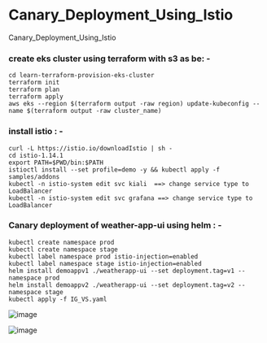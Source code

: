 # Canary_Deployment_Using_Istio
Canary_Deployment_Using_Istio
### create eks cluster using terraform with s3 as be: -
    cd learn-terraform-provision-eks-cluster
    terraform init
    terraform plan
    terraform apply
    aws eks --region $(terraform output -raw region) update-kubeconfig --name $(terraform output -raw cluster_name)
### install istio : -
    curl -L https://istio.io/downloadIstio | sh -
    cd istio-1.14.1
    export PATH=$PWD/bin:$PATH
    istioctl install --set profile=demo -y && kubectl apply -f samples/addons
    kubectl -n istio-system edit svc kiali  ==> change service type to LoadBalancer
    kubectl -n istio-system edit svc grafana ==> change service type to LoadBalancer
### Canary deployment of weather-app-ui using helm : -
    kubectl create namespace prod
    kubectl create namespace stage
    kubectl label namespace prod istio-injection=enabled
    kubectl label namespace stage istio-injection=enabled
    helm install demoappv1 ./weatherapp-ui --set deployment.tag=v1 --namespace prod
    helm install demoappv2 ./weatherapp-ui --set deployment.tag=v2 --namespace stage
    kubectl apply -f IG_VS.yaml
    
![image](https://user-images.githubusercontent.com/42956498/174123776-40bc462f-eb3c-4b35-a3bb-92a161540abb.png)

![image](https://user-images.githubusercontent.com/42956498/174124190-9e696d61-54c3-459b-b7a7-f8947659c491.png)

    
    
    

